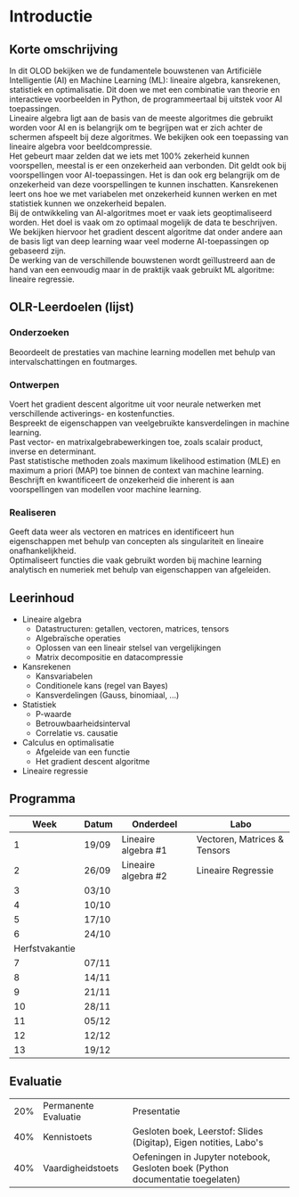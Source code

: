 # Introductie
## Korte omschrijving
In dit OLOD bekijken we de fundamentele bouwstenen van Artificiële Intelligentie (AI) en Machine Learning (ML): lineaire algebra, kansrekenen, statistiek en optimalisatie. Dit doen we met een combinatie van theorie en interactieve voorbeelden in Python, de programmeertaal bij uitstek voor AI toepassingen.  
Lineaire algebra ligt aan de basis van de meeste algoritmes die gebruikt worden voor AI en is belangrijk om te begrijpen wat er zich achter de schermen afspeelt bij deze algoritmes. We bekijken ook een toepassing van lineaire algebra voor beeldcompressie.  
Het gebeurt maar zelden dat we iets met 100% zekerheid kunnen voorspellen, meestal is er een onzekerheid aan verbonden. Dit geldt ook bij
voorspellingen voor AI-toepassingen. Het is dan ook erg belangrijk om de onzekerheid van deze voorspellingen te kunnen inschatten. Kansrekenen leert
ons hoe we met variabelen met onzekerheid kunnen werken en met statistiek kunnen we onzekerheid bepalen.  
Bij de ontwikkeling van AI-algoritmes moet er vaak iets geoptimaliseerd worden. Het doel is vaak om zo optimaal mogelijk de data te beschrijven. We
bekijken hiervoor het gradient descent algoritme dat onder andere aan de basis ligt van deep learning waar veel moderne AI-toepassingen op gebaseerd
zijn.  
De werking van de verschillende bouwstenen wordt geïllustreerd aan de hand van een eenvoudig maar in de praktijk vaak gebruikt ML algoritme: lineaire
regressie.

## OLR-Leerdoelen (lijst)
### Onderzoeken
Beoordeelt de prestaties van machine learning modellen met behulp van intervalschattingen en foutmarges.
### Ontwerpen
Voert het gradient descent algoritme uit voor neurale netwerken met verschillende activerings- en kostenfuncties.  
Bespreekt de eigenschappen van veelgebruikte kansverdelingen in machine learning.  
Past vector- en matrixalgebrabewerkingen toe, zoals scalair product, inverse en determinant.  
Past statistische methoden zoals maximum likelihood estimation (MLE) en maximum a priori (MAP) toe binnen de context van machine learning.  
Beschrijft en kwantificeert de onzekerheid die inherent is aan voorspellingen van modellen voor machine learning.  
### Realiseren
Geeft data weer als vectoren en matrices en identificeert hun eigenschappen met behulp van concepten als singulariteit en lineaire onafhankelijkheid.  
Optimaliseert functies die vaak gebruikt worden bij machine learning analytisch en numeriek met behulp van eigenschappen van afgeleiden.  

## Leerinhoud
- Lineaire algebra
    - Datastructuren: getallen, vectoren, matrices, tensors
    - Algebraïsche operaties
    - Oplossen van een lineair stelsel van vergelijkingen
    - Matrix decompositie en datacompressie
- Kansrekenen
    - Kansvariabelen
    - Conditionele kans (regel van Bayes)
    - Kansverdelingen (Gauss, binomiaal, ...)
- Statistiek
    - P-waarde
    - Betrouwbaarheidsinterval
    - Correlatie vs. causatie
- Calculus en optimalisatie
    - Afgeleide van een functie
    - Het gradient descent algoritme
- Lineaire regressie

## Programma
| Week  | Datum | Onderdeel | Labo |
|-------|-------|----------|----------|
| 1     | 19/09 |   Lineaire algebra #1   |   Vectoren, Matrices & Tensors   |
| 2     | 26/09 |   Lineaire algebra #2   |   Lineaire Regressie  |
| 3     | 03/10 |      |      |
| 4     | 10/10 |      |      |
| 5     | 17/10 |      |      |
| 6     | 24/10 |      |      |
| Herfstvakantie
| 7     | 07/11 |      |      |
| 8     | 14/11 |      |      |
| 9     | 21/11 |      |      |
| 10    | 28/11 |      |      |
| 11    | 05/12 |      |      |
| 12    | 12/12 |      |      |
| 13    | 19/12 |      |      |

## Evaluatie
|   |   |   |
|---|---|---|
| 20% | Permanente Evaluatie | Presentatie |
| 40% | Kennistoets | Gesloten boek, Leerstof: Slides (Digitap), Eigen notities, Labo's |
| 40% | Vaardigheidstoets | Oefeningen in Jupyter notebook, Gesloten boek (Python documentatie toegelaten) |
